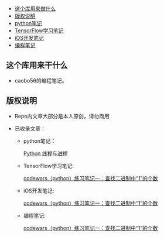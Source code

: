 
* [这个库用来做什么](#这个库用来干什么)
* [版权说明](#版权说明)
* [python笔记](#python笔记)
* [TensorFlow学习笔记](#TensorFlow学习笔记)
* [iOS开发笔记](#iOS开发笔记)
* [编程笔记](#编程笔记)

## 这个库用来干什么

- caobo56的编程笔记。

## 版权说明

- Repo内文章大部分是本人原创，请勿商用

- 已收录文章：
    
    - python笔记：

        [Python 线程与进程](https://github.com/caobo56/caobo56.github.io/blob/master/python%E7%AC%94%E8%AE%B0/Python%20%E7%BA%BF%E7%A8%8B%E4%B8%8E%E8%BF%9B%E7%A8%8B.md)
        
    - TensorFlow学习笔记:
    
        [codewars（python）练习笔记一：查找二进制中“1”的个数](https://github.com/caobo56/caobo56.github.io/blob/master/codewars%EF%BC%88python%EF%BC%89%E7%BB%83%E4%B9%A0%E7%AC%94%E8%AE%B0%E4%B8%80%EF%BC%9A%E6%9F%A5%E6%89%BE%E4%BA%8C%E8%BF%9B%E5%88%B6%E4%B8%AD%E2%80%9C1%E2%80%9D%E7%9A%84%E4%B8%AA%E6%95%B0.md)

    - iOS开发笔记:
    
        [codewars（python）练习笔记一：查找二进制中“1”的个数](https://github.com/caobo56/caobo56.github.io/blob/master/codewars%EF%BC%88python%EF%BC%89%E7%BB%83%E4%B9%A0%E7%AC%94%E8%AE%B0%E4%B8%80%EF%BC%9A%E6%9F%A5%E6%89%BE%E4%BA%8C%E8%BF%9B%E5%88%B6%E4%B8%AD%E2%80%9C1%E2%80%9D%E7%9A%84%E4%B8%AA%E6%95%B0.md)
        
    - 编程笔记:
    
        [codewars（python）练习笔记一：查找二进制中“1”的个数](https://github.com/caobo56/caobo56.github.io/blob/master/codewars%EF%BC%88python%EF%BC%89%E7%BB%83%E4%B9%A0%E7%AC%94%E8%AE%B0%E4%B8%80%EF%BC%9A%E6%9F%A5%E6%89%BE%E4%BA%8C%E8%BF%9B%E5%88%B6%E4%B8%AD%E2%80%9C1%E2%80%9D%E7%9A%84%E4%B8%AA%E6%95%B0.md)
